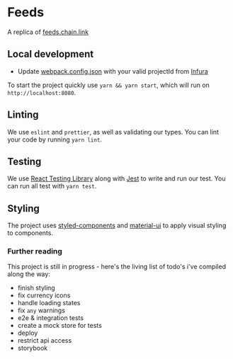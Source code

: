 # Feeds

A replica of [feeds.chain.link](https://feeds.chain.link)

## Local development

- Update [webpack.config.json](webpack.config.json) with your valid projectId from [Infura](https://infura.io/)

To start the project quickly use `yarn && yarn start`, which will run on `http://localhost:8080`.

## Linting

We use `eslint` and `prettier`, as well as validating our types.
You can lint your code by running `yarn lint`.

## Testing

We use [React Testing Library](https://testing-library.com/docs/react-testing-library/intro/) along with [Jest](https://jestjs.io/) to write and run our test.
You can run all test with `yarn test`.

## Styling

The project uses [styled-components](https://www.styled-components.com/) and [material-ui](https://material-ui.com/) to apply visual styling to components.

### Further reading

This project is still in progress - here's the living list of todo's i've compiled along the way:

- finish styling
- fix currency icons
- handle loading states
- fix `any` warnings
- e2e & integration tests
- create a mock store for tests
- deploy
- restrict api access
- storybook
